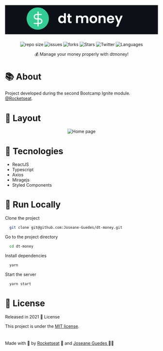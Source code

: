 <h1 align="center">  <img src="./.github/dtmoneylogo.png" width="800px" alt="Home page"> </h1> 

<p align="center">	
   <img alt="repo size" src="https://img.shields.io/github/repo-size/Joseane-Guedes/dt-money" />
    <img alt="issues" src="https://img.shields.io/github/issues/Joseane-Guedes/dt-money" />
  <img alt="forks" src="https://img.shields.io/github/forks/Joseane-Guedes/dt-money"/>
  <img alt="Stars" src="https://img.shields.io/github/stars/Joseane-Guedes/dt-money" />
  <img alt="Twitter" src="https://img.shields.io/twitter/follow/JoseaneGuedes8?style=social">
  <img alt="Languages" src="https://img.shields.io/github/languages/count/Joseane-Guedes/dt-money">
</p>


<p align="center">
   💰 Manage your money properly with dtmoney!
</p>

# :books: About
Project developed during the second Bootcamp Ignite module.
 <br> [@Rocketseat](https://rocketseat.com.br/ignite).

# :art: Layout

<div align="center">
  <p align="center">
    <img src="./.github/dtmoney.gif" width="700px" alt="Home page">
  </p>
</div>

# :rocket: Tecnologies
- ReactJS
- Typescript
- Axios
- Miragejs
- Styled Components

# 🔧 Run Locally

Clone the project

```bash
  git clone git@github.com:Joseane-Guedes/dt-money.git
```

Go to the project directory

```bash
  cd dt-money
```

Install dependencies

```bash
  yarn 
```

Start the server

```bash
  yarn start 
```
# :closed_book: License

Released in 2021 :closed_book: License

This project is under the [MIT license](./LICENSE).

#

<!-- <p align="center">
   <b> &#60;/&#62; by <a href="https://www.linkedin.com/in/joseane-guedes/">Joseane Guedes</a></b>
</p> -->

Made with :purple_heart: by [Rocketseat](https://rocketseat.com.br/ignite) :rocket: and [Joseane Guedes ](https://github.com/Joseane-Guedes) :woman_technologist: 



